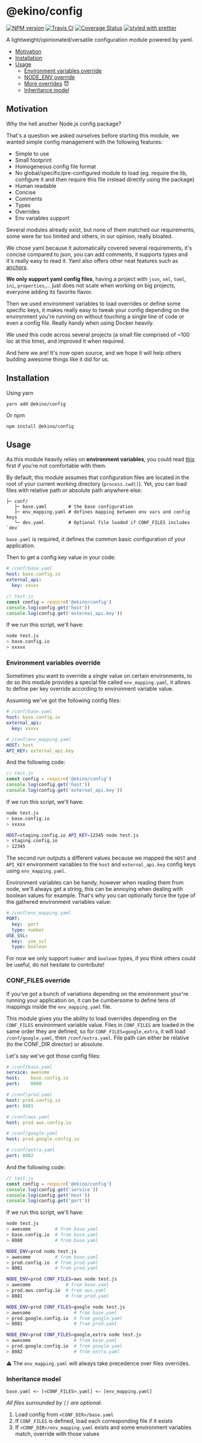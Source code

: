 # @ekino/config

[![NPM version][npm-image]][npm-url]
[![Travis CI][travis-image]][travis-url]
[![Coverage Status][coverage-image]][coverage-url]
[![styled with prettier][prettier-image]][prettier-url]

A lightweight/opinionated/versatile configuration module powered by yaml.

- [Motivation](#motivation)
- [Installation](#installation)
- [Usage](#usage)
  - [Environment variables override](#environment-variables-override)
  - [NODE_ENV override](#node_env-override)
  - [More overrides](#more-overrides) :smiling_imp:
  - [Inheritance model](#inheritance-model)

## Motivation

Why the hell another Node.js config package?

That's a question we asked ourselves before starting this module,
we wanted simple config management with the following features:

- Simple to use
- Small footprint
- Homogeneous config file format
- No global/specific/pre-configured module to load (eg. require the lib, configure it and then require this file instead directly using the package)
- Human readable
- Concise
- Comments
- Types
- Overrides
- Env variables support

Several modules already exist, but none of them matched our requirements,
some were far too limited and others, in our opinion, really bloated.

We chose yaml because it automatically covered several requirements,
it's concise compared to json, you can add comments, it supports types
and it's really easy to read it. Yaml also offers other neat features
such as [anchors](http://www.yaml.org/spec/1.2/spec.html#id2765878).

**We only support yaml config files**, having a project with `json`, `xml`,
`toml`, `ini`, `properties`,… just does not scale when working on big projects,
everyone adding its favorite flavor.

Then we used environment variables to load overrides or define some specific keys,
it makes really easy to tweak your config depending on the environment
you're running on without touching a single line of code or even a config file.
Really handy when using Docker heavily.

We used this code across several projects (a small file comprised of ~100 loc at this time),
and improved it when required.

And here we are! It's now open source, and we hope it will help others
building awesome things like it did for us.

## Installation

Using yarn

```
yarn add @ekino/config
```

Or npm

```
npm install @ekino/config
```

## Usage

As this module heavily relies on **environment variables**, you could read
[this](https://en.wikipedia.org/wiki/Environment_variable) first if you're not comfortable with them.

By default, this module assumes that configuration files are located in the root of your current working directory (`process.cwd()`).
Yet, you can load files with relative path or absolute path anywhere else:

```
├─ conf/
   ├─ base.yaml        # the base configuration
   ├─ env_mapping.yaml # defines mapping between env vars and config keys
   └─ dev.yaml         # Optional file loaded if CONF_FILES includes `dev`
```

`base.yaml` is required, it defines the common basic configuration of your application.

Then to get a config key value in your code:

```yaml
# /conf/base.yaml
host: base.config.io
external_api:
  key: xxxxx
```

```javascript
// test.js
const config = require('@ekino/config')
console.log(config.get('host'))
console.log(config.get('external_api.key'))
```

If we run this script, we'll have:

```sh
node test.js
> base.config.io
> xxxxx
```

### Environment variables override

Sometimes you want to override a single value on certain environments, to do so this module provides
a special file called `env_mapping.yaml`, it allows to define per key override according to
environment variable value.

Assuming we've got the following config files:

```yaml
# /conf/base.yaml
host: base.config.io
external_api:
  key: xxxxx
```

```yaml
# /conf/env_mapping.yaml
HOST: host
API_KEY: external_api.key
```

And the following code:

```javascript
// test.js
const config = require('@ekino/config')
console.log(config.get('host'))
console.log(config.get('external_api.key'))
```

If we run this script, we'll have:

```sh
node test.js
> base.config.io
> xxxxx

HOST=staging.config.io API_KEY=12345 node test.js
> staging.config.io
> 12345
```

The second run outputs a different values because we mapped the `HOST` and `API_KEY` environment variables
to the `host` and `external_api.key` config keys using `env_mapping.yaml`.

Environment variables can be handy, however when reading them from node, we'll always get a string,
this can be annoying when dealing with boolean values for example.
That's why you can optionally force the type of the gathered environment variables value:

```yaml
# /conf/env_mapping.yaml
PORT:
  key:  port
  type: number
USE_SSL:
  key:  use_ssl
  type: boolean
```

For now we only support `number` and `boolean` types, if you think others could be useful,
do not hesitate to contribute!

### CONF_FILES override

If you've got a bunch of variations depending on the environment your're running your application on,
it can be cumbersome to define tens of mappings inside the `env_mapping.yaml` file.

This module gives you the ability to load overrides depending on the `CONF_FILES`
environment variable value. Files in `CONF_FILES` are loaded in the same order they are defined,
so for `CONF_FILES=google,extra`, it will load `/conf/google.yaml`, then `/conf/extra.yaml`.
File path can either be relative (to the CONF_DIR director) or absolute.

Let's say we've got those config files:

```yaml
# /conf/base.yaml
service: awesome
host:    base.config.io
port:    8080
```

```yaml
# /conf/prod.yaml
host: prod.config.io
port: 8081
```

```yaml
# /conf/aws.yaml
host: prod.aws.config.io
```

```yaml
# /conf/google.yaml
host: prod.google.config.io
```

```yaml
# /conf/extra.yaml
port: 8082
```

And the following code:

```javascript
// test.js
const config = require('@ekino/config')
console.log(config.get('service'))
console.log(config.get('host'))
console.log(config.get('port'))
```

If we run this script, we'll have:

```sh
node test.js
> awesome         # from base.yaml
> base.config.io  # from base.yaml
> 8080            # from base.yaml

NODE_ENV=prod node test.js
> awesome         # from base.yaml
> prod.config.io  # from prod.yaml
> 8081            # from prod.yaml

NODE_ENV=prod CONF_FILES=aws node test.js
> awesome             # from base.yaml
> prod.aws.config.io  # from aws.yaml
> 8081                # from prod.yaml

NODE_ENV=prod CONF_FILES=google node test.js
> awesome                # from base.yaml
> prod.google.config.io  # from google.yaml
> 8081                   # from prod.yaml

NODE_ENV=prod CONF_FILES=google,extra node test.js
> awesome                # from base.yaml
> prod.google.config.io  # from google.yaml
> 8082                   # from extra.yaml
```

:warning: The `env_mapping.yaml` will always take precedence over files overrides.

### Inheritance model

```
base.yaml <— [<CONF_FILES>.yaml] <— [env_mapping.yaml]
```

*All files surrounded by `[]` are optional.*

1. Load config from `<CONF_DIR>/base.yaml`
3. If `CONF_FILES` is defined, load each corresponding file if it exists
4. If `<CONF_DIR>/env_mapping.yaml` exists and some environment variables match, override with those values

[npm-image]: https://img.shields.io/npm/v/@ekino/config.svg?style=flat-square
[npm-url]: https://www.npmjs.com/package/@ekino/config
[travis-image]: https://img.shields.io/travis/ekino/node-config.svg?style=flat-square
[travis-url]: https://travis-ci.org/ekino/node-config
[prettier-image]: https://img.shields.io/badge/styled_with-prettier-ff69b4.svg?style=flat-square
[prettier-url]: https://github.com/prettier/prettier
[coverage-image]: https://img.shields.io/coveralls/ekino/node-config/master.svg?style=flat-square
[coverage-url]: https://coveralls.io/github/ekino/node-config?branch=master
